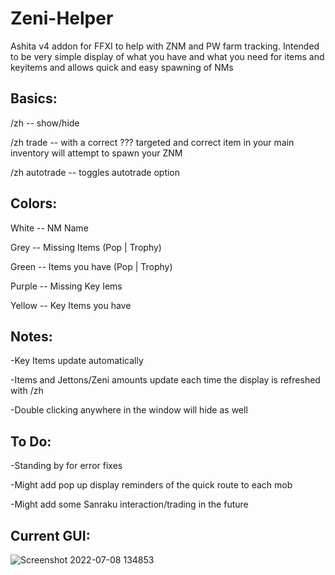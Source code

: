 # Zeni-Helper

Ashita v4 addon for FFXI to help with ZNM and PW farm tracking. Intended to be very simple display of what you have and what you need for items and keyitems and allows quick and easy spawning of NMs

## Basics:

/zh       -- show/hide

/zh trade -- with a correct ??? targeted and correct item in your main inventory will attempt to spawn your ZNM

/zh autotrade -- toggles autotrade option
             
## Colors:

White  -- NM Name

Grey   -- Missing Items (Pop | Trophy)

Green  -- Items you have (Pop | Trophy)

Purple -- Missing Key Iems

Yellow -- Key Items you have

## Notes:

-Key Items update automatically

-Items and Jettons/Zeni amounts update each time the display is refreshed with /zh

-Double clicking anywhere in the window will hide as well

## To Do:

-Standing by for error fixes

-Might add pop up display reminders of the quick route to each mob

-Might add some Sanraku interaction/trading in the future


## Current GUI: 

![Screenshot 2022-07-08 134853](https://user-images.githubusercontent.com/66495755/178046587-9eb921f7-7360-4bf1-8863-a17c42b48b1e.png)
